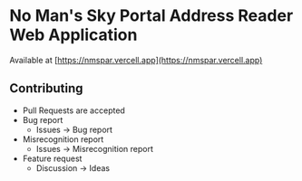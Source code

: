 # No Man's Sky Portal Address Reader Web Application

Available at [https://nmspar.vercell.app](https://nmspar.vercell.app)

## Contributing

- Pull Requests are accepted
- Bug report
    - Issues -> Bug report
- Misrecognition report
    - Issues -> Misrecognition report
- Feature request
    - Discussion -> Ideas
